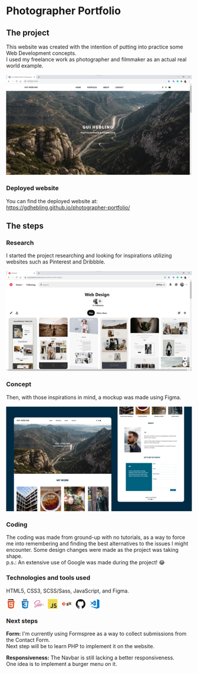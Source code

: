 # Photographer Portfolio

## The project
This website was created with the intention of putting into practice some Web Development concepts.  
I used my freelance work as photographer and filmmaker as an actual real world example.
<br /><br />
<a href="https://gdhebling.github.io/photographer-portfolio" alt="Website Screenshot">![Website Screenshot](img/readme-website-screenshot.png)</a>

### Deployed website
You can find the deployed website at: https://gdhebling.github.io/photographer-portfolio/

## The steps
### Research
I started the project researching and looking for inspirations utilizing websites such as Pinterest and Dribbble.
<br /><br />
<a href="https://gdhebling.github.io/photographer-portfolio" alt="My Web Design Board on Pinterest">![My Web Design Board on Pinterest](img/readme-pinterest-board.png)</a>

### Concept
Then, with those inspirations in mind, a mockup was made using Figma.
<br /><br />
<a href="https://gdhebling.github.io/photographer-portfolio" alt="Website Mockup using Figma">![Website Mockup using Figma](img/readme-website-mockup.png)</a>

### Coding
The coding was made from ground-up with no tutorials, as a way to force me into remembering and finding the best alternatives to the issues I might encounter. Some design changes were made as the project was taking shape. <br />
p.s.: An extensive use of Google was made during the project! 😂

### Technologies and tools used
HTML5, CSS3, SCSS/Sass, JavaScript, and Figma. <br />
<p align="left">
    <a href="https://github.com/gdhebling"><img align="center" alt="HTML5" width="26px"
            src="https://raw.githubusercontent.com/github/explore/80688e429a7d4ef2fca1e82350fe8e3517d3494d/topics/html/html.png" /></a>&nbsp;&nbsp;
    <a href="https://github.com/gdhebling"><img align="center" alt="CSS3" width="26px"
            src="https://raw.githubusercontent.com/github/explore/80688e429a7d4ef2fca1e82350fe8e3517d3494d/topics/css/css.png" /></a>&nbsp;&nbsp;
    <a href="https://github.com/gdhebling"><img align="center" alt="Sass" width="26px"
            src="https://raw.githubusercontent.com/github/explore/80688e429a7d4ef2fca1e82350fe8e3517d3494d/topics/sass/sass.png" /></a>&nbsp;&nbsp;
    <a href="https://github.com/gdhebling"><img align="center" alt="JavaScript" width="26px"
            src="https://raw.githubusercontent.com/github/explore/80688e429a7d4ef2fca1e82350fe8e3517d3494d/topics/javascript/javascript.png" /></a>&nbsp;&nbsp;
    <a href="https://github.com/gdhebling"><img align="center" alt="Git" width="26px"
            src="https://raw.githubusercontent.com/github/explore/80688e429a7d4ef2fca1e82350fe8e3517d3494d/topics/git/git.png" /></a>&nbsp;&nbsp;
    <a href="https://github.com/gdhebling"><img align="center" alt="GitHub" width="26px"
            src="https://raw.githubusercontent.com/github/explore/78df643247d429f6cc873026c0622819ad797942/topics/github/github.png" /></a>&nbsp;&nbsp;
    <a href="https://github.com/gdhebling"><img align="center" alt="Visual Studio Code" width="26px"
            src="https://raw.githubusercontent.com/github/explore/80688e429a7d4ef2fca1e82350fe8e3517d3494d/topics/visual-studio-code/visual-studio-code.png" /></a>
</p>

### Next steps
**Form:**
I'm currently using Formspree as a way to collect submissions from the Contact Form. <br />
Next step will be to learn PHP to implement it on the website.

**Responsiveness:**
The Navbar is still lacking a better responsiveness. <br />
One idea is to implement a burger menu on it.

[website]: [https://gdhebling.github.io/photographer-portfolio/]